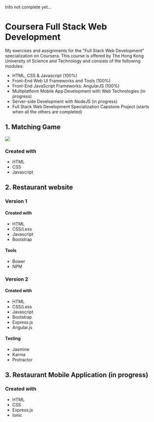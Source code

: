 Info not complete yet...

# Coursera Full Stack Web Development

My exercises and assignments for the "Full Stack Web Development" specialization on Coursera.
This course is offered by The Hong Kong University of Science and Technology and consists of the following modules:
- HTML, CSS & Javascript (100%)
- Front-End Web UI Frameworks and Tools (100%)
- Front-End JavaScript Frameworks: AngularJS (100%)
- Multiplatform Mobile App Development with Web Technologies (in progress)
- Server-side Development with NodeJS (in progress)
- Full Stack Web Development Specialization Capstone Project (starts when all the others are completed)

## 1. Matching Game

![](https://doc-04-2k-docs.googleusercontent.com/docs/securesc/9ir9fms0pg6nuidj5k4iqdjvtm3bp9mu/k161gmfpls6b1q6gtfkrpkn0cifi7bll/1473962400000/10394595151104025878/10394595151104025878/0ByNbN1Gtt8A9eE81dUlQWjM5bGs?e=view&nonce=stlc99tflc3se&user=10394595151104025878&hash=p0rf2qq6rbjh3ubb71jqs276k7jh0vle)

### Created with
 - HTML
 - CSS
 - Javascript

## 2. Restaurant website

### Version 1

#### Created with
- HTML
- CSS/Less
- Javascript
- Bootstrap

#### Tools
- Bower
- NPM

### Version 2

#### Created with
- HTML
- CSS/Less
- Javascript
- Bootstrap
- Express.js
- Angular.js

#### Testing
- Jasmine
- Karma
- Protractor

## 3. Restaurant Mobile Application (in progress)

### Created with
- HTML 
- CSS
- Express.js
- Ionic
